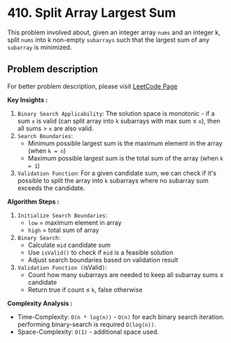 # 410. Split Array Largest Sum

This problem involved about, given an integer array `nums` and an integer k, split `nums` into k non-empty `subarrays` such that the largest sum of any `subarray` is minimized.

## Problem description

For better problem description, please visit [LeetCode Page](https://leetcode.com/problems/split-array-largest-sum/description/)

**Key Insights :**<br/>

1. `Binary Search Applicability`: The solution space is monotonic - if a sum `x` is valid (can split array into `k` subarrays with max sum ≤ `x`), then all sums > `x` are also valid.
2. `Search Boundaries`:
    - Minimum possible largest sum is the maximum element in the array (when `k = n`)
    - Maximum possible largest sum is the total sum of the array (when `k = 1`)
3. `Validation Function`: For a given candidate sum, we can check if it's possible to split the array into `k` subarrays where no subarray sum exceeds the candidate.

**Algorithm Steps :**<br/>

1. `Initialize Search Boundaries`:
    - `low` = maximum element in array
    - `high` = total sum of array
2. `Binary Search`:
    - Calculate `mid` candidate sum
    - Use `isValid()` to check if `mid` is a feasible solution
    - Adjust search boundaries based on validation result
3. `Validation Function (`isValid`)`:
    - Count how many subarrays are needed to keep all subarray sums ≤ candidate
    - Return true if count ≤ `k`, false otherwise

**Complexity Analysis :**<br/>

-   Time-Complexity: `O(n * log(n))` - `O(n)` for each binary search iteration. performing binary-search is required `O(log(n))`.
-   Space-Complexity: `O(1)` - additional space used.
